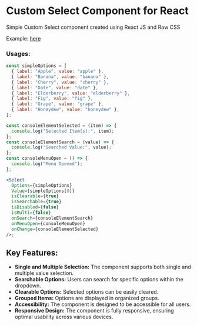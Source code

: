 # Custom Select Component for React

Simple Custom Select component created using React JS and Raw CSS

Example: [here](https://react-custom-select-x.vercel.app/)

### Usages:

```jsx
const simpleOptions = [
  { label: "Apple", value: "apple" },
  { label: "Banana", value: "banana" },
  { label: "Cherry", value: "cherry" },
  { label: "Date", value: "date" },
  { label: "Elderberry", value: "elderberry" },
  { label: "Fig", value: "fig" },
  { label: "Grape", value: "grape" },
  { label: "Honeydew", value: "honeydew" },
];

const consoleElementSelected = (item) => {
  console.log("Selected Item(s):", item);
};
const consoleElementSearch = (value) => {
  console.log("Searched Value:", value);
};
const consoleMenuOpen = () => {
  console.log("Menu Opened");
};

<Select
  Options={simpleOptions}
  Value={simpleOptions[0]}
  isClearable={true}
  isSearchable={true}
  isDisabled={false}
  isMulti={false}
  onSearch={consoleElementSearch}
  onMenuOpen={consoleMenuOpen}
  onChange={consoleElementSelected}
/>;
```

## Key Features:

- **Single and Multiple Selection:** The component supports both single and multiple value selection.
- **Searchable Options:** Users can search for specific options within the dropdown.
- **Clearable Options:** Selected options can be easily cleared.
- **Grouped Items:** Options are displayed in organized groups.
- **Accessibility:** The component is designed to be accessible for all users.
- **Responsive Design:** The component is fully responsive, ensuring optimal usability across various devices.
